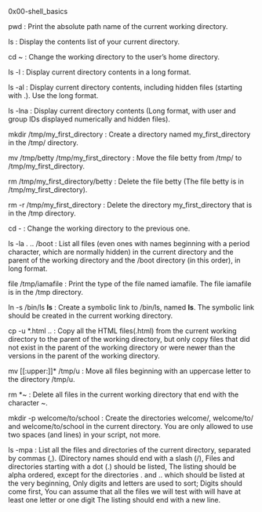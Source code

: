 0x00-shell_basics


pwd : Print the absolute path name of the current working directory.

ls : Display the contents list of your current directory.

cd ~ : Change the working directory to the user’s home directory.

ls -l : Display current directory contents in a long format.

ls -al : Display current directory contents, including hidden files (starting with .). Use the long format.

ls -lna : Display current directory contents (Long format, with user and group IDs displayed numerically and hidden files).

mkdir /tmp/my_first_directory : Create a directory named my_first_directory in the /tmp/ directory.

mv /tmp/betty /tmp/my_first_directory : Move the file betty from /tmp/ to /tmp/my_first_directory.

rm /tmp/my_first_directory/betty : Delete the file betty (The file betty is in /tmp/my_first_directory).

rm -r /tmp/my_first_directory : Delete the directory my_first_directory that is in the /tmp directory.

cd - : Change the working directory to the previous one.

ls -la . .. /boot : List all files (even ones with names beginning with a period character, which are normally hidden) in the current directory and the parent of the working directory and the /boot directory (in this order), in long format.

file /tmp/iamafile : Print the type of the file named iamafile. The file iamafile is in the /tmp directory.

ln -s /bin/ls __ls__ : Create a symbolic link to /bin/ls, named __ls__. The symbolic link should be created in the current working directory.

cp -u *.html .. : Copy all the HTML files(.html) from the current working directory to the parent of the working directory, but only copy files that did not exist in the parent of the working directory or were newer than the versions in the parent of the working directory.

mv [[:upper:]]* /tmp/u : Move all files beginning with an uppercase letter to the directory /tmp/u.

rm *~ : Delete all files in the current working directory that end with the character ~.

mkdir -p welcome/to/school : Create the directories welcome/, welcome/to/ and welcome/to/school in the current directory. You are only allowed to use two spaces (and lines) in your script, not more.

ls -mpa : List all the files and directories of the current directory, separated by commas (,). (Directory names should end with a slash (/), Files and directories starting with a dot (.) should be listed, The listing should be alpha ordered, except for the directories . and .. which should be listed at the very beginning, Only digits and letters are used to sort; Digits should come first, You can assume that all the files we will test with will have at least one letter or one digit
The listing should end with a new line.
